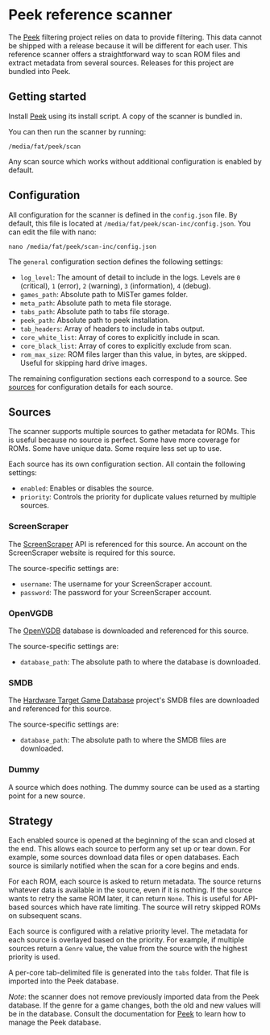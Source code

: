 # Peek reference scanner

The [Peek](https://github.com/mrsonicblue/peek) filtering project relies on data to provide filtering. This data
cannot be shipped with a release because it will be different for each user. This reference scanner offers a
straightforward way to scan ROM files and extract metadata from several sources. Releases for this project are
bundled into Peek.

## Getting started

Install [Peek](https://github.com/mrsonicblue/peek) using its install script. A copy of the scanner is bundled in.

You can then run the scanner by running:

```
/media/fat/peek/scan
```

Any scan source which works without additional configuration is enabled by default.

## Configuration

All configuration for the scanner is defined in the `config.json` file. By default, this file is located at
`/media/fat/peek/scan-inc/config.json`. You can edit the file with nano:

```
nano /media/fat/peek/scan-inc/config.json
```

The `general` configuration section defines the following settings:

* `log_level`: The amount of detail to include in the logs. Levels are `0` (critical), `1` (error), `2` (warning), `3` (information), `4` (debug).
* `games_path`: Absolute path to MiSTer games folder.
* `meta_path`: Absolute path to meta file storage.
* `tabs_path`: Absolute path to tabs file storage.
* `peek_path`: Absolute path to peek installation.
* `tab_headers`: Array of headers to include in tabs output.
* `core_white_list`: Array of cores to explicitly include in scan.
* `core_black_list`: Array of cores to explicitly exclude from scan.
* `rom_max_size`: ROM files larger than this value, in bytes, are skipped. Useful for skipping hard drive images.

The remaining configuration sections each correspond to a source. See [sources](#sources) for configuration 
details for each source.

## Sources

The scanner supports multiple sources to gather metadata for ROMs. This is useful because no source is perfect.
Some have more coverage for ROMs. Some have unique data. Some require less set up to use.

Each source has its own configuration section. All contain the following settings:

* `enabled`: Enables or disables the source.
* `priority`: Controls the priority for duplicate values returned by multiple sources.

### ScreenScraper

The [ScreenScraper](https://www.screenscraper.fr/) API is referenced for this source. An account on the 
ScreenScraper website is required for this source.

The source-specific settings are:

* `username`: The username for your ScreenScraper account.
* `password`: The password for your ScreenScraper account.

### OpenVGDB

The [OpenVGDB](https://github.com/OpenVGDB/OpenVGDB) database is downloaded and referenced for this source.

The source-specific settings are:

* `database_path`: The absolute path to where the database is downloaded.

### SMDB

The [Hardware Target Game Database](https://github.com/frederic-mahe/Hardware-Target-Game-Database) project's
SMDB files are downloaded and referenced for this source.

The source-specific settings are:

* `database_path`: The absolute path to where the SMDB files are downloaded.

### Dummy

A source which does nothing. The dummy source can be used as a starting point for a new source.

## Strategy

Each enabled source is opened at the beginning of the scan and closed at the end. This allows each source to
perform any set up or tear down. For example, some sources download data files or open databases. Each source 
is similarly notified when the scan for a core begins and ends.

For each ROM, each source is asked to return metadata. The source returns whatever data is available in the source,
even if it is nothing. If the source wants to retry the same ROM later, it can return `None`. This is useful for
API-based sources which have rate limiting. The source will retry skipped ROMs on subsequent scans.

Each source is configured with a relative priority level. The metadata for each source is overlayed based on the
priority. For example, if multiple sources return a `Genre` value, the value from the source with the highest priority
is used.

A per-core tab-delimited file is generated into the `tabs` folder. That file is imported into the Peek database.

*Note*: the scanner does not remove previously imported data from the Peek database. If the genre for a game changes,
both the old and new values will be in the database. Consult the documentation for
[Peek](https://github.com/mrsonicblue/peek) to learn how to manage the Peek database.
